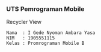 ### UTS Pemrograman Mobile
Recycler View
```
Nama  : I Gede Nyoman Ambara Yasa
NIM   : 1905551115
Kelas : Promrograman Mobile B
```
